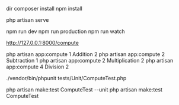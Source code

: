 
dir
composer install
npm install

php artisan serve

npm run dev
npm run production
npm run watch

http://127.0.0.1:8000/compute


php artisan app:compute 1 Addition 2
php artisan app:compute 2 Subtraction 1
php artisan app:compute 2 Multiplication 2
php artisan app:compute 4 Division 2

./vendor/bin/phpunit tests/Unit/ComputeTest.php


php artisan make:test ComputeTest --unit
php artisan make:test ComputeTest